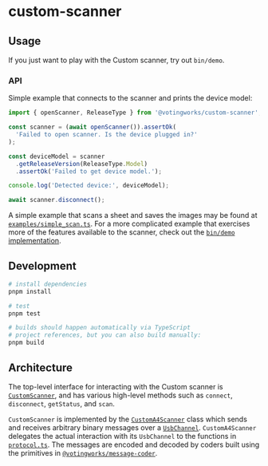 # custom-scanner

## Usage

If you just want to play with the Custom scanner, try out `bin/demo`.

### API

Simple example that connects to the scanner and prints the device model:

```ts
import { openScanner, ReleaseType } from '@votingworks/custom-scanner';

const scanner = (await openScanner()).assertOk(
  'Failed to open scanner. Is the device plugged in?'
);

const deviceModel = scanner
  .getReleaseVersion(ReleaseType.Model)
  .assertOk('Failed to get device model.');

console.log('Detected device:', deviceModel);

await scanner.disconnect();
```

A simple example that scans a sheet and saves the images may be found at
[`examples/simple_scan.ts`](examples/simple_scan.ts). For a more complicated
example that exercises more of the features available to the scanner, check out
the [`bin/demo` implementation](src/cli/demo/index.ts).

## Development

```sh
# install dependencies
pnpm install

# test
pnpm test

# builds should happen automatically via TypeScript
# project references, but you can also build manually:
pnpm build
```

## Architecture

The top-level interface for interacting with the Custom scanner is
[`CustomScanner`](src/types/custom_scanner.ts), and has various high-level
methods such as `connect`, `disconnect`, `getStatus`, and `scan`.

`CustomScanner` is implemented by the
[`CustomA4Scanner`](src/custom_a4_scanner.ts) class which sends and receives
arbitrary binary messages over a [`UsbChannel`](src/usb_channel.ts).
`CustomA4Scanner` delegates the actual interaction with its `UsbChannel` to the
functions in [`protocol.ts`](src/protocol.ts). The messages are encoded and
decoded by coders built using the primitives in
[`@votingworks/message-coder`](../message-coder/README.md).
